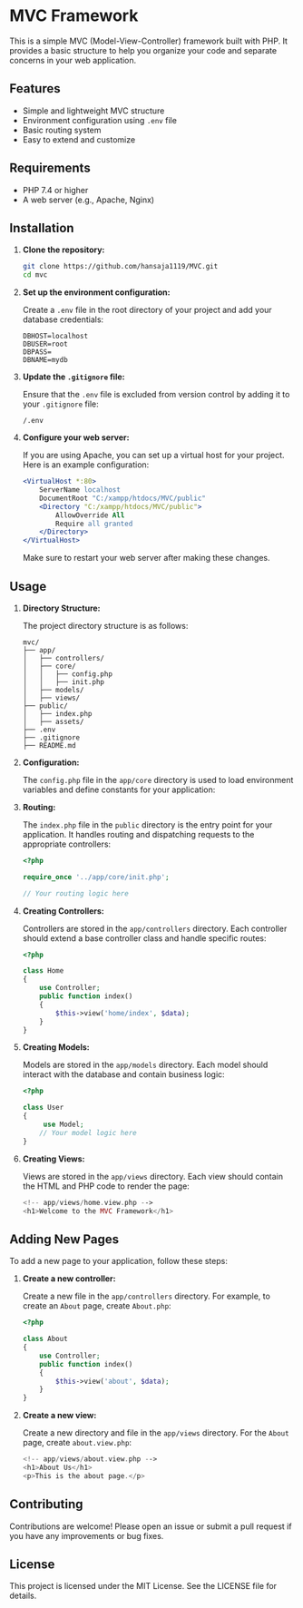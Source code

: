 # MVC Framework

This is a simple MVC (Model-View-Controller) framework built with PHP. It provides a basic structure to help you organize your code and separate concerns in your web application.

## Features

- Simple and lightweight MVC structure
- Environment configuration using `.env` file
- Basic routing system
- Easy to extend and customize

## Requirements

- PHP 7.4 or higher
- A web server (e.g., Apache, Nginx)

## Installation

1. **Clone the repository:**

   ```sh
   git clone https://github.com/hansaja1119/MVC.git
   cd mvc
   ```

2. **Set up the environment configuration:**

   Create a `.env` file in the root directory of your project and add your database credentials:

   ```properties
   DBHOST=localhost
   DBUSER=root
   DBPASS=
   DBNAME=mydb
   ```

3. **Update the `.gitignore` file:**

   Ensure that the `.env` file is excluded from version control by adding it to your `.gitignore` file:

   ```plaintext
   /.env
   ```

4. **Configure your web server:**

   If you are using Apache, you can set up a virtual host for your project. Here is an example configuration:

   ```apache
   <VirtualHost *:80>
       ServerName localhost
       DocumentRoot "C:/xampp/htdocs/MVC/public"
       <Directory "C:/xampp/htdocs/MVC/public">
           AllowOverride All
           Require all granted
       </Directory>
   </VirtualHost>
   ```

   Make sure to restart your web server after making these changes.

## Usage

1. **Directory Structure:**

   The project directory structure is as follows:

   ```
   mvc/
   ├── app/
   │   ├── controllers/
   │   ├── core/
   │   │   ├── config.php
   │   │   ├── init.php
   │   ├── models/
   │   ├── views/
   ├── public/
   │   ├── index.php
   │   ├── assets/
   ├── .env
   ├── .gitignore
   ├── README.md
   ```

2. **Configuration:**

   The `config.php` file in the `app/core` directory is used to load environment variables and define constants for your application:

3. **Routing:**

   The `index.php` file in the `public` directory is the entry point for your application. It handles routing and dispatching requests to the appropriate controllers:

   ```php
   <?php

   require_once '../app/core/init.php';

   // Your routing logic here
   ```

4. **Creating Controllers:**

   Controllers are stored in the `app/controllers` directory. Each controller should extend a base controller class and handle specific routes:

   ```php
   <?php

   class Home
   {
       use Controller;
       public function index()
       {
           $this->view('home/index', $data);
       }
   }
   ```

5. **Creating Models:**

   Models are stored in the `app/models` directory. Each model should interact with the database and contain business logic:

   ```php
   <?php

   class User
   {
        use Model;
       // Your model logic here
   }
   ```

6. **Creating Views:**

   Views are stored in the `app/views` directory. Each view should contain the HTML and PHP code to render the page:

   ```php
   <!-- app/views/home.view.php -->
   <h1>Welcome to the MVC Framework</h1>
   ```

## Adding New Pages

To add a new page to your application, follow these steps:

1. **Create a new controller:**

   Create a new file in the `app/controllers` directory. For example, to create an `About` page, create `About.php`:

   ```php
   <?php

   class About
   {
       use Controller;
       public function index()
       {
           $this->view('about', $data);
       }
   }
   ```

2. **Create a new view:**

   Create a new directory and file in the `app/views` directory. For the `About` page, create `about.view.php`:

   ```php
   <!-- app/views/about.view.php -->
   <h1>About Us</h1>
   <p>This is the about page.</p>
   ```

## Contributing

Contributions are welcome! Please open an issue or submit a pull request if you have any improvements or bug fixes.

## License

This project is licensed under the MIT License. See the LICENSE file for details.

